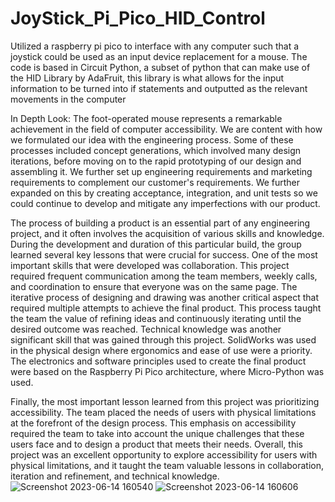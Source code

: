 # JoyStick_Pi_Pico_HID_Control
Utilized a raspberry pi pico to interface with any computer such that a joystick could be used as an input device replacement for a mouse. The code is based in Circuit Python, a subset of python that can make use of the HID Library by AdaFruit, this library is what allows for the input information to be turned into if statements and outputted as the relevant movements in the computer

In Depth Look:
The foot-operated mouse represents a remarkable achievement in the field of computer accessibility. We are content with how we formulated our idea with the engineering process. Some of these processes included concept generations, which involved many design iterations, before moving on to the rapid prototyping of our design and assembling it. We further set up engineering requirements and marketing requirements to complement our customer's requirements. We further expanded on this by creating acceptance, integration, and unit tests so we could continue to develop and mitigate any imperfections with our product. 

The process of building a product is an essential part of any engineering project, and it often involves the acquisition of various skills and knowledge. During the development and duration of this particular build, the group learned several key lessons that were crucial for success. One of the most important skills that were developed was collaboration. This project required frequent communication among the team members, weekly calls, and coordination to ensure that everyone was on the same page. The iterative process of designing and drawing was another critical aspect that required multiple attempts to achieve the final product. This process taught the team the value of refining ideas and continuously iterating until the desired outcome was reached.
Technical knowledge was another significant skill that was gained through this project. SolidWorks was used in the physical design where ergonomics and ease of use were a priority. The electronics and software principles used to create the final product were based on the Raspberry Pi Pico architecture, where Micro-Python was used.
 
Finally, the most important lesson learned from this project was prioritizing accessibility. The team placed the needs of users with physical limitations at the forefront of the design process. This emphasis on accessibility required the team to take into account the unique challenges that these users face and to design a product that meets their needs. Overall, this project was an excellent opportunity to explore accessibility for users with physical limitations, and it taught the team valuable lessons in collaboration, iteration and refinement, and technical knowledge.
![Screenshot 2023-06-14 160540](https://github.com/AmritjotG/JoyStick_Pi_Pico_HID_Control/assets/83626889/d7962931-6faf-4aa7-be34-b6aba67218a8)
![Screenshot 2023-06-14 160606](https://github.com/AmritjotG/JoyStick_Pi_Pico_HID_Control/assets/83626889/37940539-d6be-439f-90e4-15b810f0f143)
